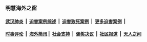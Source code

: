 
### 明慧海外之窗

####  [武汉肺炎](indexes/365.md?t=01180800) &nbsp;|&nbsp;  [迫害案例综述](indexes/328.md?t=01180800) &nbsp;|&nbsp; [迫害致死案例](indexes/277.md?t=01180800)  &nbsp;|&nbsp; [更多迫害案例](indexes/81.md?t=01180800)  &nbsp;|&nbsp; 
####  [时事评论](indexes/251.md?t=01180800) &nbsp;|&nbsp; [海外简讯](indexes/245.md?t=01180800)&nbsp;|&nbsp;  [社会支持](indexes/140.md?t=01180800) &nbsp;|&nbsp; [褒奖决议](indexes/282.md?t=01180800) &nbsp;|&nbsp; [社区报道](indexes/91.md?t=01180800)  &nbsp;|&nbsp; [天人之间](indexes/78.md?t=01180800) 

